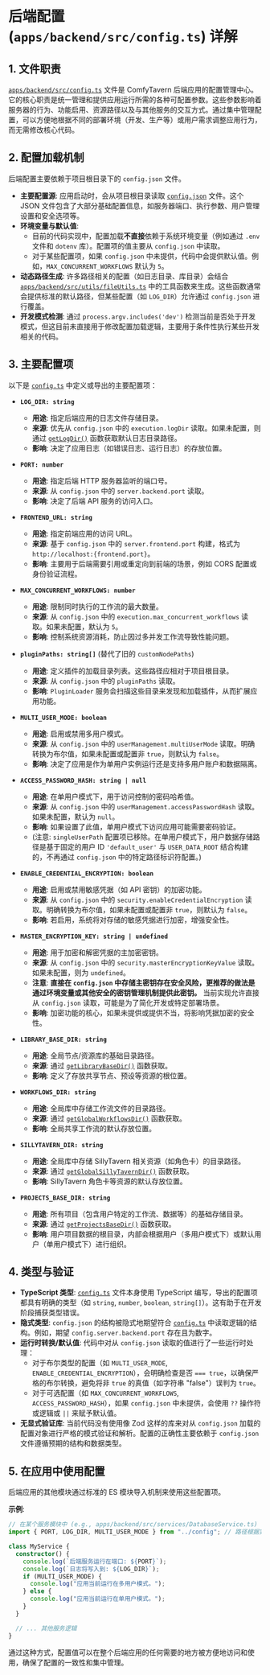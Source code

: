 # 后端配置 (`apps/backend/src/config.ts`) 详解

## 1. 文件职责

[`apps/backend/src/config.ts`](../../../../apps/backend/src/config.ts:1) 文件是 ComfyTavern 后端应用的配置管理中心。它的核心职责是统一管理和提供应用运行所需的各种可配置参数。这些参数影响着服务器的行为、功能启用、资源路径以及与其他服务的交互方式。通过集中管理配置，可以方便地根据不同的部署环境（开发、生产等）或用户需求调整应用行为，而无需修改核心代码。

## 2. 配置加载机制

后端配置主要依赖于项目根目录下的 `config.json` 文件。

- **主要配置源**: 应用启动时，会从项目根目录读取 [`config.json`](../../../../config.json:1) 文件。这个 JSON 文件包含了大部分基础配置信息，如服务器端口、执行参数、用户管理设置和安全选项等。
- **环境变量与默认值**:
  - 目前的代码实现中，配置加载**不直接**依赖于系统环境变量（例如通过 `.env` 文件和 `dotenv` 库）。配置项的值主要从 `config.json` 中读取。
  - 对于某些配置项，如果 `config.json` 中未提供，代码中会提供默认值。例如，`MAX_CONCURRENT_WORKFLOWS` 默认为 `5`。
- **动态路径生成**: 许多路径相关的配置（如日志目录、库目录）会结合 [`apps/backend/src/utils/fileUtils.ts`](../../../../apps/backend/src/utils/fileUtils.ts:1) 中的工具函数来生成。这些函数通常会提供标准的默认路径，但某些配置（如 `LOG_DIR`）允许通过 `config.json` 进行覆盖。
- **开发模式检测**: 通过 `process.argv.includes('dev')` 检测当前是否处于开发模式，但这目前未直接用于修改配置加载逻辑，主要用于条件性执行某些开发相关的代码。

## 3. 主要配置项

以下是 [`config.ts`](../../../../apps/backend/src/config.ts:1) 中定义或导出的主要配置项：

- **`LOG_DIR: string`**

  - **用途**: 指定后端应用的日志文件存储目录。
  - **来源**: 优先从 `config.json` 中的 `execution.logDir` 读取。如果未配置，则通过 [`getLogDir()`](../../../../apps/backend/src/utils/fileUtils.ts:3) 函数获取默认日志目录路径。
  - **影响**: 决定了应用日志（如错误日志、运行日志）的存放位置。

- **`PORT: number`**

  - **用途**: 指定后端 HTTP 服务器监听的端口号。
  - **来源**: 从 `config.json` 中的 `server.backend.port` 读取。
  - **影响**: 决定了后端 API 服务的访问入口。

- **`FRONTEND_URL: string`**

  - **用途**: 指定前端应用的访问 URL。
  - **来源**: 基于 `config.json` 中的 `server.frontend.port` 构建，格式为 `http://localhost:{frontend.port}`。
  - **影响**: 主要用于后端需要引用或重定向到前端的场景，例如 CORS 配置或身份验证流程。

- **`MAX_CONCURRENT_WORKFLOWS: number`**

  - **用途**: 限制同时执行的工作流的最大数量。
  - **来源**: 从 `config.json` 中的 `execution.max_concurrent_workflows` 读取。如果未配置，默认为 `5`。
  - **影响**: 控制系统资源消耗，防止因过多并发工作流导致性能问题。

- **`pluginPaths: string[]`** (替代了旧的 `customNodePaths`)

  - **用途**: 定义插件的加载目录列表。这些路径应相对于项目根目录。
  - **来源**: 从 `config.json` 中的 `pluginPaths` 读取。
  - **影响**: `PluginLoader` 服务会扫描这些目录来发现和加载插件，从而扩展应用功能。

- **`MULTI_USER_MODE: boolean`**

  - **用途**: 启用或禁用多用户模式。
  - **来源**: 从 `config.json` 中的 `userManagement.multiUserMode` 读取。明确转换为布尔值，如果未配置或配置非 `true`，则默认为 `false`。
  - **影响**: 决定了应用是作为单用户实例运行还是支持多用户账户和数据隔离。

- **`ACCESS_PASSWORD_HASH: string | null`**

  - **用途**: 在单用户模式下，用于访问控制的密码哈希值。
  - **来源**: 从 `config.json` 中的 `userManagement.accessPasswordHash` 读取。如果未配置，默认为 `null`。
  - **影响**: 如果设置了此值，单用户模式下访问应用可能需要密码验证。
  - (注意: `singleUserPath` 配置项已移除。在单用户模式下，用户数据存储路径是基于固定的用户 ID `'default_user'` 与 `USER_DATA_ROOT` 结合构建的，不再通过 `config.json` 中的特定路径标识符配置。)

- **`ENABLE_CREDENTIAL_ENCRYPTION: boolean`**

  - **用途**: 启用或禁用敏感凭据（如 API 密钥）的加密功能。
  - **来源**: 从 `config.json` 中的 `security.enableCredentialEncryption` 读取。明确转换为布尔值，如果未配置或配置非 `true`，则默认为 `false`。
  - **影响**: 若启用，系统将对存储的敏感凭据进行加密，增强安全性。

- **`MASTER_ENCRYPTION_KEY: string | undefined`**

  - **用途**: 用于加密和解密凭据的主加密密钥。
  - **来源**: 从 `config.json` 中的 `security.masterEncryptionKeyValue` 读取。如果未配置，则为 `undefined`。
  - **注意**: **直接在 `config.json` 中存储主密钥存在安全风险，更推荐的做法是通过环境变量或其他安全的密钥管理机制提供此密钥。** 当前实现允许直接从 `config.json` 读取，可能是为了简化开发或特定部署场景。
  - **影响**: 加密功能的核心，如果未提供或提供不当，将影响凭据加密的安全性。

- **`LIBRARY_BASE_DIR: string`**

  - **用途**: 全局节点/资源库的基础目录路径。
  - **来源**: 通过 [`getLibraryBaseDir()`](../../../../apps/backend/src/utils/fileUtils.ts:4) 函数获取。
  - **影响**: 定义了存放共享节点、预设等资源的根位置。

- **`WORKFLOWS_DIR: string`**

  - **用途**: 全局库中存储工作流文件的目录路径。
  - **来源**: 通过 [`getGlobalWorkflowsDir()`](../../../../apps/backend/src/utils/fileUtils.ts:5) 函数获取。
  - **影响**: 全局共享工作流的默认存放位置。

- **`SILLYTAVERN_DIR: string`**

  - **用途**: 全局库中存储 SillyTavern 相关资源（如角色卡）的目录路径。
  - **来源**: 通过 [`getGlobalSillyTavernDir()`](../../../../apps/backend/src/utils/fileUtils.ts:6) 函数获取。
  - **影响**: SillyTavern 角色卡等资源的默认存放位置。

- **`PROJECTS_BASE_DIR: string`**
  - **用途**: 所有项目（包含用户特定的工作流、数据等）的基础存储目录。
  - **来源**: 通过 [`getProjectsBaseDir()`](../../../../apps/backend/src/utils/fileUtils.ts:7) 函数获取。
  - **影响**: 用户项目数据的根目录，内部会根据用户（多用户模式下）或默认用户（单用户模式下）进行组织。

## 4. 类型与验证

- **TypeScript 类型**: [`config.ts`](../../../../apps/backend/src/config.ts:1) 文件本身使用 TypeScript 编写，导出的配置项都具有明确的类型（如 `string`, `number`, `boolean`, `string[]`）。这有助于在开发阶段捕获类型错误。
- **隐式类型**: `config.json` 的结构被隐式地期望符合 [`config.ts`](../../../../apps/backend/src/config.ts:1) 中读取逻辑的结构。例如，期望 `config.server.backend.port` 存在且为数字。
- **运行时转换/默认值**: 代码中对从 `config.json` 读取的值进行了一些运行时处理：
  - 对于布尔类型的配置（如 `MULTI_USER_MODE`, `ENABLE_CREDENTIAL_ENCRYPTION`），会明确检查是否 `=== true`，以确保严格的布尔转换，避免将非 `true` 的真值（如字符串 "false"）误判为 `true`。
  - 对于可选配置（如 `MAX_CONCURRENT_WORKFLOWS`, `ACCESS_PASSWORD_HASH`），如果 `config.json` 中未提供，会使用 `??` 操作符或逻辑或 `||` 来赋予默认值。
- **无显式验证库**: 当前代码没有使用像 Zod 这样的库来对从 `config.json` 加载的配置对象进行严格的模式验证和解析。配置的正确性主要依赖于 `config.json` 文件遵循预期的结构和数据类型。

## 5. 在应用中使用配置

后端应用的其他模块通过标准的 ES 模块导入机制来使用这些配置项。

**示例**:

```typescript
// 在某个服务模块中 (e.g., apps/backend/src/services/DatabaseService.ts)
import { PORT, LOG_DIR, MULTI_USER_MODE } from "../config"; // 路径根据实际位置调整

class MyService {
  constructor() {
    console.log(`后端服务运行在端口: ${PORT}`);
    console.log(`日志将写入到: ${LOG_DIR}`);
    if (MULTI_USER_MODE) {
      console.log("应用当前运行在多用户模式。");
    } else {
      console.log("应用当前运行在单用户模式。");
    }
  }

  // ... 其他服务逻辑
}
```

通过这种方式，配置值可以在整个后端应用的任何需要的地方被方便地访问和使用，确保了配置的一致性和集中管理。

